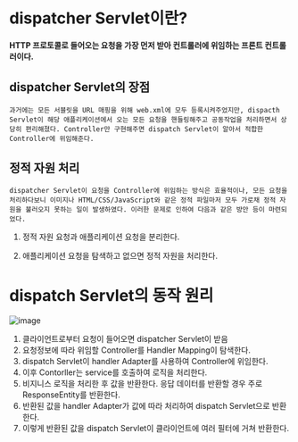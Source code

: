 # dispatcher Servlet이란?

#### HTTP 프로토콜로 들어오는 요청을 가장 먼저 받아 컨트롤러에 위임하는 프론트 컨트롤러이다.


## dispatcher Servlet의 장점
 
    과거에는 모든 서블릿을 URL 매핑을 위해 web.xml에 모두 등록시켜주었지만, dispacth Servlet이 해당 애플리케이션에서 오는 모든 요청을 핸들링해주고 공동작업을 처리하면서 상당히 편리해졌다. Controller만 구현해주면 dispatch Servlet이 알아서 적합한 Controller에 위임해준다.

## 정적 자원 처리 
    dispatcher Servlet이 요청을 Controller에 위임하는 방식은 효율적이나, 모든 요청을 처리하다보니 이미지나 HTML/CSS/JavaScript와 같은 정적 파일마저 모두 가로채 정적 자원을 불러오지 못하는 일이 발생하였다. 이러한 문제로 인하여 다음과 같은 방안 등이 마련되었다.
    
1. 정적 자원 요청과 애플리케이션 요청을 분리한다.

2. 애플리케이션 요청을 탐색하고 없으면 정적 자원을 처리한다.


# dispatch Servlet의 동작 원리
![image](https://github.com/minjun7283/TIL/assets/107666764/a78e7360-40de-49b1-bcd3-602cf8cf5743)

1. 클라이언트로부터 요청이 들어오면 dispatcher Servlet이 받음
2. 요청정보에 따라 위임할 Controller를 Handler Mapping이 탐색한다.
3. dispatch Servlet이 handler Adapter를 사용하여 Controller에 위임한다.
4. 이후 Contorller는 service를 호출하여 로직을 처리한다.
5. 비지니스 로직을 처리한 후 값을 반환한다. 응답 데이터를 반환할 경우 주로 ResponseEntity를 반환한다.
6. 반환된 값을 handler Adapter가 값에 따라 처리하여 dispatch Servlet으로 반환한다.
7. 이렇게 반환된 값을 dispatch Servlet이 클라이언트에 여러 필터에 거쳐 반환한다. 




